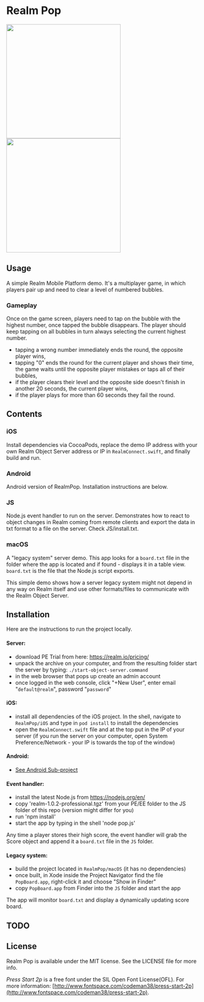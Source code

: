 # Realm Pop

<img src=http://i.imgur.com/pTxoTPX.png width=300> <img src=http://i.imgur.com/Zrvfypq.png width=300>

## Usage

A simple Realm Mobile Platform demo. It's a multiplayer game, in which players pair up and need to clear a level of numbered bubbles.

### Gameplay

Once on the game screen, players need to tap on the bubble with the highest number, once tapped the bubble disappears. The player should keep tapping on all bubbles in turn always selecting the current highest number.

* tapping a wrong number immediately ends the round, the opposite player wins,
* tapping "0" ends the round for the current player and shows their time, the game waits until the opposite player mistakes or taps all of their bubbles,
* if the player clears their level and the opposite side doesn't finish in another 20 seconds, the current player wins,
* if the player plays for more than 60 seconds they fail the round.

## Contents

### iOS 

Install dependencies via CocoaPods, replace the demo IP address with your own Realm Object Server address or IP in `RealmConnect.swift`, and finally build and run.

### Android

Android version of RealmPop.  Installation instructions are below.

### JS

Node.js event handler to run on the server. Demonstrates how to react to object changes in Realm coming from remote clients and export the data in txt format to a file on the server. Check JS/install.txt.

### macOS

A "legacy system" server demo. This app looks for a `board.txt` file in the folder where the app is located and if found - displays it in a table view. `board.txt` is the file that the Node.js script exports.

This simple demo shows how a server legacy system might not depend in any way on Realm itself and use other formats/files to communicate with the  Realm Object Server.

## Installation

Here are the instructions to run the project locally.

#### Server: 
  * download PE Trial from here: https://realm.io/pricing/
  * unpack the archive on your computer, and from the resulting folder start the server by typing: `./start-object-server.command`
  * in the web browser that pops up create an admin account
  * once logged in the web console, click "+New User", enter email "`default@realm`", password "`password`"

#### iOS:
  * install all dependencies of the iOS project. In the shell, navigate to `RealmPop/iOS` and type in `pod install` to install the dependencies
 * open the `RealmConnect.swift` file and at the top put in the IP of your server (if you run the server on your computer, open System Preference/Network - your IP is towards the top of the window)
 
#### Android:

 * [See Android Sub-project](Android#installation-instructions)

#### Event handler:
 * install the latest Node.js from https://nodejs.org/en/
 * copy 'realm-1.0.2-professional.tgz' from your PE/EE folder to the JS folder of this repo (version might differ for you)
 * run 'npm install'
 * start the app by typing in the shell 'node pop.js'

Any time a player stores their high score, the event handler will grab the Score object and append it a `board.txt` file in the `JS` folder.

#### Legacy system:
 * build the project located in `RealmPop/macOS` (it has no dependencies)
 * once built, in Xode inside the Project Navigator find the file `PopBoard.app`, right-click it and choose "Show in Finder"
 * copy `PopBoard.app` from Finder into the `JS` folder and start the app

The app will monitor `board.txt` and display a dynamically updating score board.

## TODO

## License

Realm Pop is available under the MIT license. See the LICENSE file for more info.

_Press Start 2p_ is a free font under the SIL Open Font License(OFL). For more information: [http://www.fontspace.com/codeman38/press-start-2p](http://www.fontspace.com/codeman38/press-start-2p).
